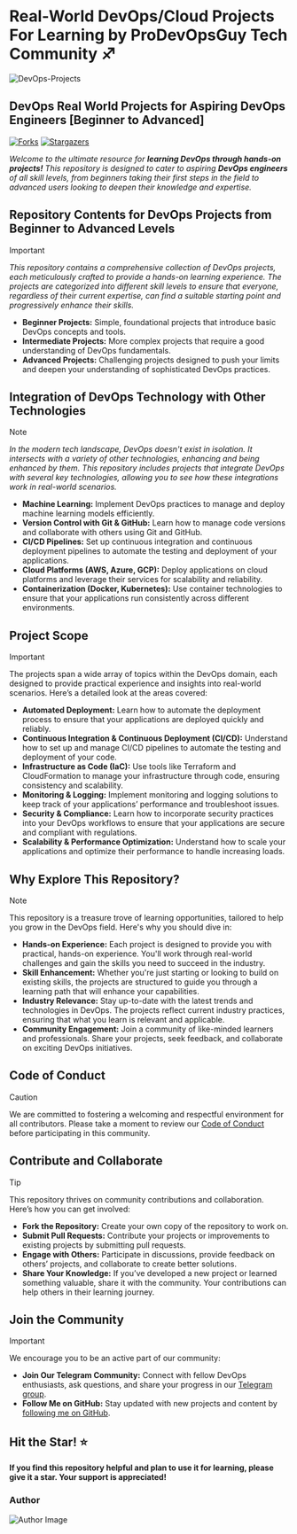 # Real-World DevOps/Cloud Projects For Learning by ProDevOpsGuy Tech Community ♐

![DevOps-Projects](https://imgur.com/5czbYqE.png)

## DevOps Real World Projects for Aspiring DevOps Engineers [Beginner to Advanced]

[![Forks][forks-shield]][forks-url] [![Stargazers][stars-shield]][stars-url]

<!-- MARKDOWN LINKS & IMAGES -->
<!-- https://www.markdownguide.org/basic-syntax/#reference-style-links -->
[forks-shield]: https://img.shields.io/github/forks/NotHarshhaa/DevOps-Projects?style=for-the-badge&logo=github&logoColor=white&color=orange
[forks-url]: https://github.com/NotHarshhaa/DevOps-Projects/network/members
[stars-shield]: https://img.shields.io/github/stars/NotHarshhaa/DevOps-Projects.svg?style=for-the-badge&logo=github&logoColor=white&color=brightgreen
[stars-url]: https://github.com/NotHarshhaa/DevOps-Projects/stargazers

_*Welcome to the ultimate resource for **learning DevOps through hands-on projects!** This repository is designed to cater to aspiring **DevOps engineers** of all skill levels, from beginners taking their first steps in the field to advanced users looking to deepen their knowledge and expertise.*_

## Repository Contents for DevOps Projects from Beginner to Advanced Levels

> [!IMPORTANT]
>
> _This repository contains a comprehensive collection of DevOps projects, each meticulously crafted to provide a hands-on learning experience. The projects are categorized into different skill levels to ensure that everyone, regardless of their current expertise, can find a suitable starting point and progressively enhance their skills._
>
> - **Beginner Projects:** Simple, foundational projects that introduce basic DevOps concepts and tools.
> - **Intermediate Projects:** More complex projects that require a good understanding of DevOps fundamentals.
> - **Advanced Projects:** Challenging projects designed to push your limits and deepen your understanding of sophisticated DevOps practices.

## Integration of DevOps Technology with Other Technologies

> [!NOTE]
> _In the modern tech landscape, DevOps doesn't exist in isolation. It intersects with a variety of other technologies, enhancing and being enhanced by them. This repository includes projects that integrate DevOps with several key technologies, allowing you to see how these integrations work in real-world scenarios._
>
> - **Machine Learning:** Implement DevOps practices to manage and deploy machine learning models efficiently.
> - **Version Control with Git & GitHub:** Learn how to manage code versions and collaborate with others using Git and GitHub.
> - **CI/CD Pipelines:** Set up continuous integration and continuous deployment pipelines to automate the testing and deployment of your applications.
> - **Cloud Platforms (AWS, Azure, GCP):** Deploy applications on cloud platforms and leverage their services for scalability and reliability.
> - **Containerization (Docker, Kubernetes):** Use container technologies to ensure that your applications run consistently across different environments.

## Project Scope

> [!IMPORTANT]
> The projects span a wide array of topics within the DevOps domain, each designed to provide practical experience and insights into real-world scenarios. Here’s a detailed look at the areas covered:
>
> - **Automated Deployment:** Learn how to automate the deployment process to ensure that your applications are deployed quickly and reliably.
> - **Continuous Integration & Continuous Deployment (CI/CD):** Understand how to set up and manage CI/CD pipelines to automate the testing and deployment of your code.
> - **Infrastructure as Code (IaC):** Use tools like Terraform and CloudFormation to manage your infrastructure through code, ensuring consistency and scalability.
> - **Monitoring & Logging:** Implement monitoring and logging solutions to keep track of your applications’ performance and troubleshoot issues.
> - **Security & Compliance:** Learn how to incorporate security practices into your DevOps workflows to ensure that your applications are secure and compliant with regulations.
> - **Scalability & Performance Optimization:** Understand how to scale your applications and optimize their performance to handle increasing loads.

## Why Explore This Repository?

> [!NOTE]
> This repository is a treasure trove of learning opportunities, tailored to help you grow in the DevOps field. Here's why you should dive in:
>
> - **Hands-on Experience:** Each project is designed to provide you with practical, hands-on experience. You'll work through real-world challenges and gain the skills you need to succeed in the industry.
> - **Skill Enhancement:** Whether you're just starting or looking to build on existing skills, the projects are structured to guide you through a learning path that will enhance your capabilities.
> - **Industry Relevance:** Stay up-to-date with the latest trends and technologies in DevOps. The projects reflect current industry practices, ensuring that what you learn is relevant and applicable.
> - **Community Engagement:** Join a community of like-minded learners and professionals. Share your projects, seek feedback, and collaborate on exciting DevOps initiatives.

## Code of Conduct

> [!CAUTION]
>
> We are committed to fostering a welcoming and respectful environment for all contributors. Please take a moment to review our [Code of Conduct](./CODE_OF_CONDUCT.md) before participating in this community.

## Contribute and Collaborate

> [!TIP]
> This repository thrives on community contributions and collaboration. Here’s how you can get involved:
>
> - **Fork the Repository:** Create your own copy of the repository to work on.
> - **Submit Pull Requests:** Contribute your projects or improvements to existing projects by submitting pull requests.
> - **Engage with Others:** Participate in discussions, provide feedback on others’ projects, and collaborate to create better solutions.
> - **Share Your Knowledge:** If you’ve developed a new project or learned something valuable, share it with the community. Your contributions can help others in their learning journey.

## Join the Community

> [!IMPORTANT]
> We encourage you to be an active part of our community:
>
> - **Join Our Telegram Community:** Connect with fellow DevOps enthusiasts, ask questions, and share your progress in our [Telegram group](https://t.me/prodevopsguy).
> - **Follow Me on GitHub:** Stay updated with new projects and content by [following me on GitHub](https://github.com/NotHarshhaa).

## Hit the Star! ⭐

**If you find this repository helpful and plan to use it for learning, please give it a star. Your support is appreciated!**

### Author

![Author Image](https://imgur.com/f4rBnpK.gif)

